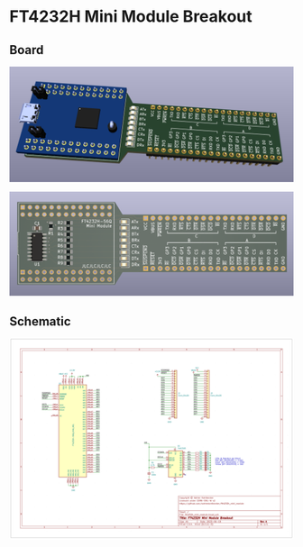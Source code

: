 # FT4232H Mini Module Breakout

## Board

![board](./images/board-1.png)

![board](./images/board-2.png)

## Schematic

![schematic](./images/schematic.png)
